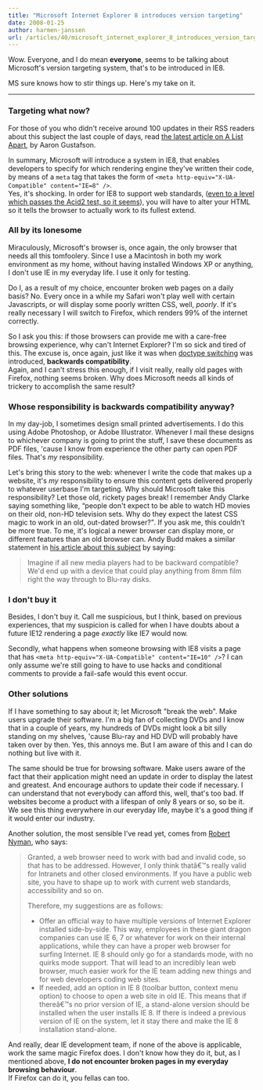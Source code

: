 ```yaml
---
title: "Microsoft Internet Explorer 8 introduces version targeting"
date: 2008-01-25
author: harmen-janssen
url: /articles/40/microsoft_internet_explorer_8_introduces_version_targeting
---
```


<p>
Wow. Everyone, and I do mean <strong>everyone</strong>, seems to be talking about Microsoft's version targeting system, that's to be introduced in IE8.</p>
<p>MS sure knows how to stir things up. Here's my take on it.</p>

---

### Targeting what now?

For those of you who didn't receive around 100 updates in their RSS readers about this subject the last couple of days, read [the latest article on A List Apart](http://www.alistapart.com/articles/beyonddoctype), by Aaron Gustafson.

In summary, Microsoft will introduce a system in IE8, that enables developers to specify for which rendering engine they've written their code, by means of a `meta` tag that takes the form of `<meta http-equiv="X-UA-Compatible" content="IE=8" />`.  
 Yes, it's shocking. In order for IE8 to support web standards, ([even to a level which passes the Acid2 test, so it seems](http://blogs.msdn.com/ie/archive/2007/12/19/internet-explorer-8-and-acid2-a-milestone.aspx)), you will have to alter your HTML so it tells the browser to actually work to its fullest extend.

### All by its lonesome

Miraculously, Microsoft's browser is, once again, the only browser that needs all this tomfoolery. Since I use a Macintosh in both my work environment as my home, without having installed Windows XP or anything, I don't use IE in my everyday life. I use it only for testing.

Do I, as a result of my choice, encounter broken web pages on a daily basis? No. Every once in a while my Safari won't play well with certain Javascripts, or will display some poorly written CSS, well, _poorly_. If it's really necessary I will switch to Firefox, which renders 99% of the internet correctly.

So I ask you this: if those browsers can provide me with a care-free browsing experience, why can't Internet Explorer? I'm so sick and tired of this. The excuse is, once again, just like it was when [doctype switching](http://www.ericmeyeroncss.com/bonus/render-mode.html "Eric Meyer on the different rendering modes") was introduced, **backwards compatibility**.  
 Again, and I can't stress this enough, if I visit really, really old pages with Firefox, nothing seems broken. Why does Microsoft needs all kinds of trickery to accomplish the same result?

### Whose responsibility is backwards compatibility anyway?

In my day-job, I sometimes design small printed advertisements. I do this using Adobe Photoshop, or Adobe Illustrator. Whenever I mail these designs to whichever company is going to print the stuff, I save these documents as PDF files, 'cause I know from experience the other party can open PDF files. That's _my_ responsibility.

Let's bring this story to the web: whenever I write the code that makes up a website, it's _my_ responsibility to ensure this content gets delivered properly to whatever userbase I'm targeting. Why should Microsoft take this responsibility? Let those old, rickety pages break! I remember Andy Clarke saying something like, <q>people don't expect to be able to watch HD movies on their old, non-HD television sets. Why do they expect the latest CSS magic to work in an old, out-dated browser?</q>. If you ask me, this couldn't be more true. To me, it's logical a newer browser can display more, or different features than an old browser can. Andy Budd makes a similar statement in [his article about this subject](http://www.andybudd.com/archives/2008/01/has_internet_ex/) by saying:

> Imagine if all new media players had to be backward compatible? We'd end up with a device that could play anything from 8mm film right the way through to Blu-ray disks.

### I don't buy it

Besides, I don't buy it. Call me suspicious, but I think, based on previous experiences, that my suspicion is called for when I have doubts about a future IE12 rendering a page _exactly_ like IE7 would now.

Secondly, what happens when someone browsing with IE8 visits a page that has `<meta http-equiv="X-UA-Compatible" content="IE=10" />`? I can only assume we're still going to have to use hacks and conditional comments to provide a fail-safe would this event occur.

### Other solutions

If I have something to say about it; let Microsoft "break the web". Make users upgrade their software. I'm a big fan of collecting DVDs and I know that in a couple of years, my hundreds of DVDs might look a bit silly standing on my shelves, 'cause Blu-ray and HD DVD will probably have taken over by then. Yes, this annoys me. But I am aware of this and I can do nothing but live with it.

The same should be true for browsing software. Make users aware of the fact that their application might need an update in order to display the latest and greatest. And encourage authors to update their code if necessary. I can understand that not everybody can afford this, well, that's too bad. If websites become a product with a lifespan of only 8 years or so, so be it. We see this thing everywhere in our everyday life, maybe it's a good thing if it would enter our industry.

Another solution, the most sensible I've read yet, comes from [Robert Nyman](http://www.robertnyman.com/2008/01/23/version-targeting-in-ie-8-and-an-alternative-path-for-microsoft/), who says:

> Granted, a web browser need to work with bad and invalid code, so that has to be addressed. However, I only think thatâ€™s really valid for Intranets and other closed environments. If you have a public web site, you have to shape up to work with current web standards, accessibility and so on.
>
> Therefore, my suggestions are as follows:
>
> - Offer an official way to have multiple versions of Internet Explorer installed side-by-side. This way, employees in these giant dragon companies can use IE 6, 7 or whatever for work on their internal applications, while they can have a proper web browser for surfing Internet. IE 8 should only go for a standards mode, with no quirks mode support. That will lead to an incredibly lean web browser, much easier work for the IE team adding new things and for web developers coding web sites.
> - If needed, add an option in IE 8 (toolbar button, context menu option) to choose to open a web site in old IE. This means that if thereâ€™s no prior version of IE, a stand-alone version should be installed when the user installs IE 8. If there is indeed a previous version of IE on the system, let it stay there and make the IE 8 installation stand-alone.

And really, dear IE development team, if none of the above is applicable, work the same magic Firefox does. I don't know how they do it, but, as I mentioned above, **I do not encounter broken pages in my everyday browsing behaviour**.  
 If Firefox can do it, you fellas can too.
